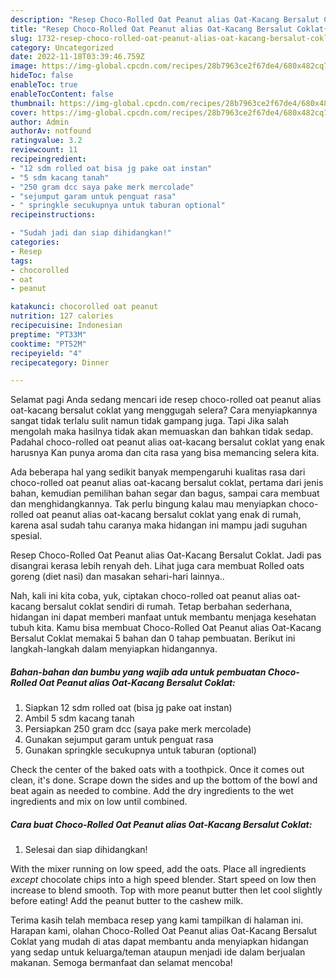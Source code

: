 ```yaml
---
description: "Resep Choco-Rolled Oat Peanut alias Oat-Kacang Bersalut Coklat{ yang Enak Banget,  Menu Buat lebaran"
title: "Resep Choco-Rolled Oat Peanut alias Oat-Kacang Bersalut Coklat{ yang Enak Banget,  Menu Buat lebaran"
slug: 1732-resep-choco-rolled-oat-peanut-alias-oat-kacang-bersalut-coklat-yang-enak-banget-menu-buat-lebaran
category: Uncategorized
date: 2022-11-18T03:39:46.759Z
image: https://img-global.cpcdn.com/recipes/28b7963ce2f67de4/680x482cq70/choco-rolled-oat-peanut-alias-oat-kacang-bersalut-coklat-foto-resep-utama.jpg
hideToc: false
enableToc: true
enableTocContent: false
thumbnail: https://img-global.cpcdn.com/recipes/28b7963ce2f67de4/680x482cq70/choco-rolled-oat-peanut-alias-oat-kacang-bersalut-coklat-foto-resep-utama.jpg
cover: https://img-global.cpcdn.com/recipes/28b7963ce2f67de4/680x482cq70/choco-rolled-oat-peanut-alias-oat-kacang-bersalut-coklat-foto-resep-utama.jpg
author: Admin
authorAv: notfound
ratingvalue: 3.2
reviewcount: 11
recipeingredient:
- "12 sdm rolled oat bisa jg pake oat instan"
- "5 sdm kacang tanah"
- "250 gram dcc saya pake merk mercolade"
- "sejumput garam untuk penguat rasa"
- " springkle secukupnya untuk taburan optional"
recipeinstructions:

- "Sudah jadi dan siap dihidangkan!"
categories:
- Resep
tags:
- chocorolled
- oat
- peanut

katakunci: chocorolled oat peanut 
nutrition: 127 calories
recipecuisine: Indonesian
preptime: "PT33M"
cooktime: "PT52M"
recipeyield: "4"
recipecategory: Dinner

---
```



Selamat pagi Anda sedang mencari ide resep choco-rolled oat peanut alias oat-kacang bersalut coklat yang menggugah selera? Cara menyiapkannya sangat tidak terlalu sulit namun tidak gampang juga. Tapi Jika salah mengolah maka hasilnya tidak akan memuaskan dan bahkan tidak sedap. Padahal choco-rolled oat peanut alias oat-kacang bersalut coklat yang enak harusnya Kan punya aroma dan cita rasa yang bisa memancing selera kita.


Ada beberapa hal yang sedikit banyak mempengaruhi kualitas rasa dari choco-rolled oat peanut alias oat-kacang bersalut coklat, pertama dari jenis bahan, kemudian pemilihan bahan segar dan bagus, sampai cara membuat dan menghidangkannya. Tak perlu bingung kalau mau menyiapkan choco-rolled oat peanut alias oat-kacang bersalut coklat yang enak di rumah, karena asal sudah tahu caranya maka hidangan ini mampu jadi suguhan spesial.

Resep Choco-Rolled Oat Peanut alias Oat-Kacang Bersalut Coklat. Jadi pas disangrai kerasa lebih renyah deh. Lihat juga cara membuat Rolled oats goreng (diet nasi) dan masakan sehari-hari lainnya..


Nah, kali ini kita coba, yuk, ciptakan choco-rolled oat peanut alias oat-kacang bersalut coklat sendiri di rumah. Tetap berbahan sederhana, hidangan ini dapat memberi manfaat untuk membantu menjaga kesehatan tubuh kita. Kamu bisa membuat Choco-Rolled Oat Peanut alias Oat-Kacang Bersalut Coklat memakai 5 bahan dan 0 tahap pembuatan. Berikut ini langkah-langkah dalam menyiapkan hidangannya.

<!--inarticleads1-->

##### Bahan-bahan dan bumbu yang wajib ada untuk pembuatan Choco-Rolled Oat Peanut alias Oat-Kacang Bersalut Coklat:

1. Siapkan 12 sdm rolled oat (bisa jg pake oat instan)
1. Ambil 5 sdm kacang tanah
1. Persiapkan 250 gram dcc (saya pake merk mercolade)
1. Gunakan sejumput garam untuk penguat rasa
1. Gunakan  springkle secukupnya untuk taburan (optional)


Check the center of the baked oats with a toothpick. Once it comes out clean, it&#39;s done. Scrape down the sides and up the bottom of the bowl and beat again as needed to combine. Add the dry ingredients to the wet ingredients and mix on low until combined. 

<!--inarticleads2-->

##### Cara buat Choco-Rolled Oat Peanut alias Oat-Kacang Bersalut Coklat:


1. Selesai dan siap dihidangkan!

With the mixer running on low speed, add the oats. Place all ingredients *except* chocolate chips into a high speed blender. Start speed on low then increase to blend smooth. Top with more peanut butter then let cool slightly before eating! Add the peanut butter to the cashew milk. 

Terima kasih telah membaca resep yang kami tampilkan di halaman ini. Harapan kami, olahan Choco-Rolled Oat Peanut alias Oat-Kacang Bersalut Coklat yang mudah di atas dapat membantu anda menyiapkan hidangan yang sedap untuk keluarga/teman ataupun menjadi ide dalam berjualan makanan. Semoga bermanfaat dan selamat mencoba!
